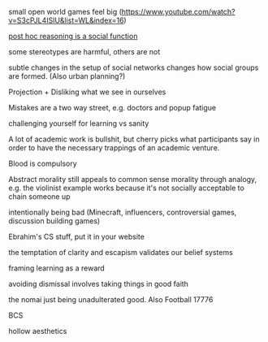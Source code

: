 small open world games feel big
(https://www.youtube.com/watch?v=S3cPJL4ISlU&list=WL&index=16)

[post hoc reasoning is a social function](https://www.youtube.com/watch?v=_ArVh3Cj9rw&list=PLM0XOPE-p91H0bY1nrHPiSILBMsCEJ6AL&index=10&t=180s)

some stereotypes are harmful, others are not

subtle changes in the setup of social networks changes how social groups are formed. (Also urban planning?)

Projection + Disliking what we see in ourselves

Mistakes are a two way street, e.g. doctors and popup fatigue

challenging yourself for learning vs sanity

A lot of academic work is bullshit, but cherry picks what participants say in order to have the necessary trappings of an academic venture.

Blood is compulsory

Abstract morality still appeals to common sense morality through analogy, e.g. the violinist example works because it's not socially acceptable to chain someone up

intentionally being bad (Minecraft, influencers, controversial games, discussion building games)

Ebrahim's CS stuff, put it in your website

the temptation of clarity and escapism validates our belief systems

framing learning as a reward

avoiding dismissal involves taking things in good faith

the nomai just being unadulterated good. Also Football 17776

BCS

hollow aesthetics
